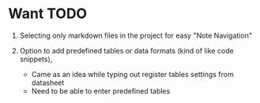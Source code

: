 # Want TODO

1. Selecting only markdown files in the project for easy "Note Navigation"

2. Option to add predefined tables or data formats (kind of like code snippets),
    - Came as an idea while typing out register tables settings from datasheet
    - Need to be able to enter predefined tables
